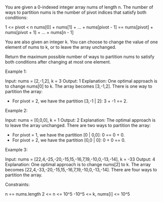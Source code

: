 You are given a 0-indexed integer array nums of length n. The number of ways
to partition nums is the number of pivot indices that satisfy both
conditions:


1 <= pivot < n
nums[0] + nums[1] + ... + nums[pivot - 1] == nums[pivot] + nums[pivot + 1] +
... + nums[n - 1]


You are also given an integer k. You can choose to change the value of one
element of nums to k, or to leave the array unchanged.

Return the maximum possible number of ways to partition nums to satisfy both
conditions after changing at most one element.


Example 1:


Input: nums = [2,-1,2], k = 3
Output: 1
Explanation: One optimal approach is to change nums[0] to k. The array
becomes [3,-1,2].
There is one way to partition the array:
- For pivot = 2, we have the partition [3,-1 | 2]: 3 + -1 == 2.


Example 2:


Input: nums = [0,0,0], k = 1
Output: 2
Explanation: The optimal approach is to leave the array unchanged.
There are two ways to partition the array:
- For pivot = 1, we have the partition [0 | 0,0]: 0 == 0 + 0.
- For pivot = 2, we have the partition [0,0 | 0]: 0 + 0 == 0.


Example 3:


Input: nums = [22,4,-25,-20,-15,15,-16,7,19,-10,0,-13,-14], k = -33
Output: 4
Explanation: One optimal approach is to change nums[2] to k. The array
becomes [22,4,-33,-20,-15,15,-16,7,19,-10,0,-13,-14].
There are four ways to partition the array.



Constraints:


n == nums.length
2 <= n <= 10^5
-10^5 <= k, nums[i] <= 10^5




